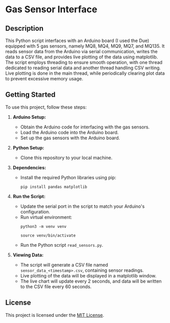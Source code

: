 # Gas Sensor Interface

## Description

This Python script interfaces with an Arduino board (I used the Due) equipped with 5 gas sensors, namely MQ8, MQ4, MQ9, MQ7, and MQ135. It reads sensor data from the Arduino via serial communication, writes the data to a CSV file, and provides live plotting of the data using matplotlib. The script employs threading to ensure smooth operation, with one thread dedicated to reading serial data and another thread handling CSV writing. Live plotting is done in the main thread, while periodically clearing plot data to prevent excessive memory usage.

## Getting Started

To use this project, follow these steps:

1. **Arduino Setup:**

   - Obtain the Arduino code for interfacing with the gas sensors.
   - Load the Arduino code into the Arduino board.
   - Set up the gas sensors with the Arduino board.

2. **Python Setup:**

   - Clone this repository to your local machine.

3. **Dependencies:**

   - Install the required Python libraries using pip:
     ```
     pip install pandas matplotlib
     ```

4. **Run the Script:**
   - Update the serial port in the script to match your Arduino's configuration.
   - Run virtual environment:
     ```
     python3 -m venv venv
     ```
     ```
     source venv/bin/activate
     ```
   - Run the Python script `read_sensors.py`.
5. **Viewing Data:**
   - The script will generate a CSV file named `sensor_data_<timestamp>.csv`, containing sensor readings.
   - Live plotting of the data will be displayed in a matplotlib window.
   - The live chart will update every 2 seconds, and data will be written to the CSV file every 60 seconds.

## License

This project is licensed under the [MIT License](LICENSE).
